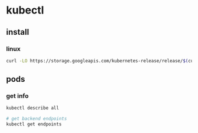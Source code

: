 # kubectl 

## install
### linux 
```bash
curl -LO https://storage.googleapis.com/kubernetes-release/release/$(curl -s https://storage.googleapis.com/kubernetes-release/release/stable.txt)/bin/linux/amd64/kubectl
```

## pods

### get info
```bash
kubectl describe all
```

```bash
# get backend endpoints
kubectl get endpoints
```
